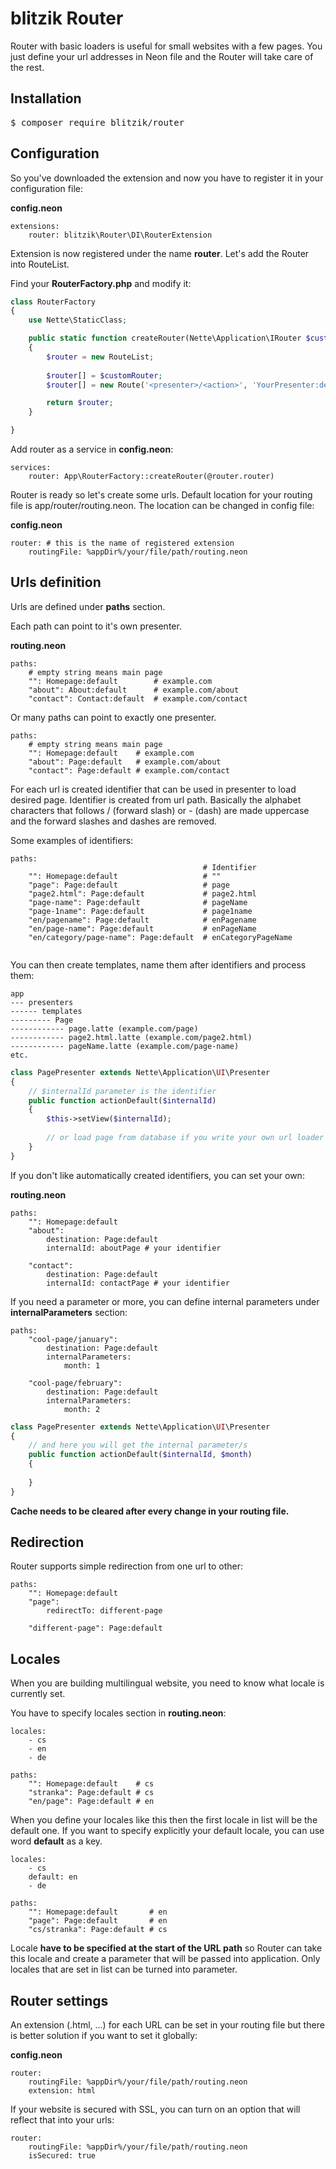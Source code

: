 blitzik Router
===

Router with basic loaders is useful for small websites with a few pages.
You just define your url addresses in Neon file and the Router will
take care of the rest.

Installation
---

<pre>$ composer require blitzik/router</pre>

Configuration
---

So you've downloaded the extension and now you have to register it in your
configuration file:

**config.neon**
```neon
extensions:
	router: blitzik\Router\DI\RouterExtension
```

Extension is now registered under the name **router**.
Let's add the Router into RouteList.

Find your **RouterFactory.php** and modify it:

```php
class RouterFactory
{
    use Nette\StaticClass;

    public static function createRouter(Nette\Application\IRouter $customRouter)
    {
        $router = new RouteList;
        
        $router[] = $customRouter;
        $router[] = new Route('<presenter>/<action>', 'YourPresenter:default'); 

        return $router;
    }

}
```

Add router as a service in **config.neon**:

```neon
services:
	router: App\RouterFactory::createRouter(@router.router)
```

Router is ready so let's create some urls. Default location for your
routing file is app/router/routing.neon. The location can be changed
in config file:

**config.neon**
```neon
router: # this is the name of registered extension
	routingFile: %appDir%/your/file/path/routing.neon
```

Urls definition
---

Urls are defined under **paths** section.

Each path can point to it's own presenter.

**routing.neon**
```neon
paths:	
	# empty string means main page
	"": Homepage:default        # example.com
	"about": About:default      # example.com/about
	"contact": Contact:default  # example.com/contact
```


Or many paths can point to exactly one presenter. 

```neon
paths:	
	# empty string means main page
	"": Homepage:default    # example.com
	"about": Page:default   # example.com/about
	"contact": Page:default # example.com/contact
```

For each url is created identifier that can be used in presenter to load
desired page. Identifier is created from url path. Basically
the alphabet characters that follows / (forward slash) or - (dash) are 
made uppercase and the forward slashes and dashes are removed.

Some examples of identifiers:

```neon
paths:	
	                                       # Identifier
	"": Homepage:default                   # ""
	"page": Page:default                   # page
	"page2.html": Page:default             # page2.html
	"page-name": Page:default              # pageName
	"page-1name": Page:default             # page1name
	"en/pagename": Page:default            # enPagename
	"en/page-name": Page:default           # enPageName
	"en/category/page-name": Page:default  # enCategoryPageName
	
```

You can then create templates, name them after identifiers and process
them:

```text
app
--- presenters
------ templates
--------- Page
------------ page.latte (example.com/page)
------------ page2.html.latte (example.com/page2.html)            
------------ pageName.latte (example.com/page-name)
etc.
```

```php
class PagePresenter extends Nette\Application\UI\Presenter
{
    // $internalId parameter is the identifier
    public function actionDefault($internalId)
    {
        $this->setView($internalId);
        
        // or load page from database if you write your own url loader
    }
}
```

If you don't like automatically created identifiers, you can set your
own:

**routing.neon**

```neon
paths:
	"": Homepage:default
	"about":
		destination: Page:default
		internalId: aboutPage # your identifier
	    
	"contact":
		destination: Page:default
		internalId: contactPage # your identifier
```

If you need a parameter or more, you can define internal parameters
under **internalParameters** section:

```neon
paths:
	"cool-page/january":
		destination: Page:default
		internalParameters:
			month: 1

	"cool-page/february":
		destination: Page:default
		internalParameters:
			month: 2
```

```php
class PagePresenter extends Nette\Application\UI\Presenter
{
    // and here you will get the internal parameter/s
    public function actionDefault($internalId, $month)
    {
        
    }
}
```

**Cache needs to be cleared after every change in your routing file.**


Redirection
---

Router supports simple redirection from one url to other:

```neon
paths:
	"": Homepage:default
	"page":
		redirectTo: different-page
		
	"different-page": Page:default
```

Locales
---

When you are building multilingual website, you need to know what locale is
currently set.

You have to specify locales section in **routing.neon**:

```neon
locales:
	- cs
	- en
	- de

paths:
	"": Homepage:default	# cs
	"stranka": Page:default # cs
	"en/page": Page:default # en
```

When you define your locales like this then the first locale in list will be
the default one. If you want to specify explicitly your default locale, you can
use word **default** as a key.

```neon
locales:
	- cs
	default: en
	- de

paths:
	"": Homepage:default	   # en
	"page": Page:default       # en
	"cs/stranka": Page:default # cs
```

Locale **have to be specified at the start of the URL path** so Router can
take this locale and create a parameter that will be passed into application.
Only locales that are set in list can be turned into parameter.


Router settings
---

An extension (.html, ...) for each URL can be set in your routing file but
there is better solution if you want to set it globally:

**config.neon**

```neon
router:
	routingFile: %appDir%/your/file/path/routing.neon
	extension: html
```

If your website is secured with SSL, you can turn on an option that will
reflect that into your urls:

```neon
router:
	routingFile: %appDir%/your/file/path/routing.neon
	isSecured: true
```